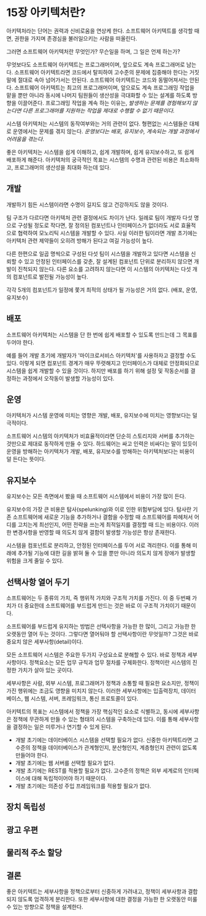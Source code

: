 # 15장 아키텍처란?

아키텍처라는 단어는 권력과 신비로움을 연상케 한다. 소프트웨어 아키텍트를 생각할 때면, 권한을 가지며 존경심을 불러일으키는 사람을 떠올린다.

그러면 소프트웨어 아키텍처란 무엇인가? 무슨일을 하며, 그 일은 언제 하는가?

무엇보다도 소프트웨어 아키텍트는 프로그래머이며, 앞으로도 계속 프로그래머로 남는다. 소프트웨어 아키텍트라면 코드에서 탈피하여 고수준의 문제에 집중해야 한다는 거짓말에 절대로 속아 넘어가서는 안된다. 소프트웨어 아키텍트는 코드와 동떨어져서는 안된다. 소프트웨어 아키텍트는 최고의 프로그래머이며, 앞으로도 계속 프로그래밍 작업을 맡을 뿐만 아니라 동시에 나머지 팀원들이 생산성을 극대화할 수 있는 설계를 하도록 방향을 이끌어준다. 프로그래밍 작업을 계속 하는 이유는, *발생하는 문제를 경험해보지 않는다면 다른 프로그래머를 지원하는 작업을 제대로 수행할 수 없기 때문이다.*

시스템 아키텍처는 시스템의 동작여부와는 거의 관련이 없다. 형편없는 시스템들은 대체로 운영에서는 문제를 겪지 않는다. *운영보다는 배포, 유지보수, 계속되는 개발 과정에서 어려움을 겪는다*.

좋은 아키텍처는 시스템을 쉽게 이해하고, 쉽게 개발하며, 쉽게 유지보수하고, 또 쉽게 배포하게 해준다. 아키텍처의 궁극적인 목표는 시스템의 수명과 관련된 비용은 최소화하고, 프로그래머의 생산성을 최대화 하는데 있다.



## 개발

개발하기 힘든 시스템이라면 수명이 길지도 않고 건강하지도 않을 것이다.

팀 구조가 다르다면 아키텍처 관련 결정에서도 차이가 난다. 일례로 팀이 개발자 다섯 명으로 구성될 정도로 작다면, 잘 정의된 컴포넌트나 인터페이스가 없더라도 서로 효율적으로 협력하여 모노리틱 시스템을 개발할 수 있다. 사실 이러한 팀이라면 개발 초기에는 아키텍처 관련 제약들이 오히려 방해가 된다고 여길 가능성이 높다. 

다른 한편으로 일곱 명씩으로 구성된 다섯 팀이 시스템을 개발하고 있다면 시스템을 신뢰할 수 있고 안정된 인터페이스를 갖춘, 잘 설계된 컴포넌트 단위로 분리하지 않으면 개발이 진척되지 않는다. 다른 요소를 고려하지 않는다면 이 시스템의 아키텍처는 다섯 개의 컴포넌트로 발전될 가능성이 높다.

각각 5개의 컴포넌트가 일정에 쫓겨 최적의 상태가 될 가능성은 거의 없다. (배포, 운영, 유지보수)



## 배포

소프트웨어 아키텍처는 시스템을 단 한 번에 쉽게 배포할 수 있도록 만드는데 그 목표를 두어야 한다.

예를 들어 개발 초기에 개발자가 '마이크로서비스 아키텍처'를 사용하자고 결정할 수도 있다. 이렇게 되면 컴포넌트 경계가 매우 뚜렷해지고 인터페이스가 대체로 안정화되므로 시스템을 쉽게 개발할 수 있을 것이다. 하지만 배포를 하기 위해 설정 및 작동순서를 결정하는 과정에서 오작동이 발생할 가능성이 있다.



## 운영

아키텍처가 시스템 운영에 미치는 영향은 개발, 배포, 유지보수에 미치는 영향보다는 덜 극적이다.

소프트웨어 시스템의 아키텍처가 비효율적이라면 단순히 스토리지와 서버를 추가하는 것만으로 제대로 동작하게 만들 수 있다. 하드웨어는 싸고 인력은 비싸다는 말이 있듯이 운영을 방해하는 아키텍처가 개발, 배포, 유지보수를 방해하는 아키텍처보다는 비용이 덜 든다는 뜻이다.



## 유지보수

유지보수는 모든 측면에서 봤을 때 소프트웨어 시스템에서 비용이 가장 많이 든다.

유지보수의 가장 큰 비용은 탐사(spelunking)와 이로 인한 위험부담에 있다. 탐사란 기존 소프트웨어에 새로운 기능을 추가하거나 결함을 수정할 때 소프트웨어를 파헤처서 어디를 고치는게 최선인지, 어떤 전략을 쓰는게 최적일지를 결정할 때 드는 비용이다. 이러한 변경사항을 반영할 때 의도치 않게 결함이 발생할 가능성은 항상 존재한다.

시스템을 컴포넌트로 분리하고, 안정된 인터페이스를 두어 서로 격리한다. 이를 통해 미래에 추가될 기능에 대한 길을 밝혀 둘 수 있을 뿐만 아니라 의도치 않게 장애가 발생할 위험을 크게 줄일 수 있다.



## 선택사항 열어 두기

소프트웨어는 두 종류의 가치, 즉 행위적 가치와 구조적 가치를 가진다. 이 중 두번째 가치가 더 중요한데 소프트웨어를 부드럽게 만드는 것은 바로 이 구조적 가치이기 때문이다.

소프트웨어를 부드럽게 유지하는 방법은 선택사항을 가능한 한 많이, 그리고 가능한 한 오랫동안 열어 두는 것이다. 그렇다면 열어둬야 할 선택사항이란 무엇일까? 그것은 바로 중요치 않은 세부사항(detail)이다.

모든 소프트웨어 시스템은 주요한 두가지 구성요소로 분해할 수 있다. 바로 정책과 세부사항이다. 정책요소는 모든 업무 규칙과 업무 절차를 구체화한다. 정책이란 시스템의 진정한 가치가 살아 있는 곳이다.

세부사항은 사람, 외부 시스템, 프로그래머가 정책과 소통할 때 필요한 요소지만, 정책이 가진 행위에는 조금도 영향을 미치지 않는다. 이러한 세부사항에는 입출력장치, 데이터베이스, 웹 시스템, 서버, 프레임워크, 통신 프로토콜이 있다.

아키텍트의 목표는 시스템에서 정책을 가장 핵심적인 요소로 식별하고, 동시에 세부사항은 정책에 무관하게 만들 수 있는 형태의 시스템을 구축하는데 있다. 이를 통해 세부사항을 결정하는 일은 미루거나 연기할 수 있게 된다.

* 개발 초기에는 데이터베이스 시스템을 선택할 필요가 없다. 신중한 아키텍트라면 고수준의 정책을 데이터베이스가 관계형인지, 분산형인지, 계층형인지 관련이 없도록 만들어야 한다.
* 개발 초기에는 웹 서버를 선택할 필요가 없다.
* 개발 초기에는 REST를 적용할 필요가 없다. 고수준의 정책은 외부 세계로의 인터페이스에 대해 독립적이어야 하기 때문이다.
* 개발 초기에는 의존성 주입 프레임워크를 적용할 필요가 없다.



## 장치 독립성



## 광고 우편



## 물리적 주소 할당



## 결론

좋은 아키텍트는 세부사항을 정책으로부터 신중하게 가려내고, 정책이 세부사항과 결합되지 않도록 엄격하게 분리한다. 또한 세부사항에 대한 결정을 가능한 한 오랫동안 미룰 수 있는 방향으로 정책을 설계한다.
































